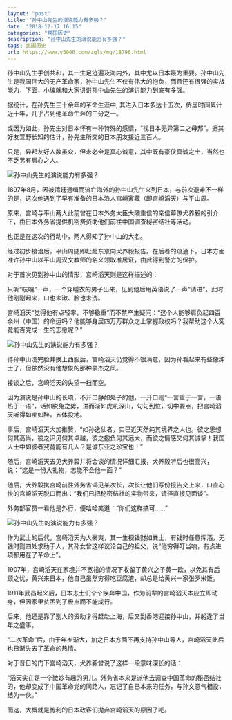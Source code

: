 ```yaml
---
layout: "post"
title: "孙中山先生的演说能力有多强？"
date: "2018-12-17 16:15"
categories: "民国历史"
description: "孙中山先生的演说能力有多强？"
tags: 民国历史
url: https://www.y5000.com/zgls/mg/18796.html
---
```






孙中山先生手创共和，其一生足迹遍及海内外，其中尤以日本最为重要。孙中山先生是我国伟大的无产革命家，孙中山先生不仅有伟大的抱负，而且还有很强的实战能力，下面，小编就和大家讲讲孙中山先生的演讲能力到底有多强。

据统计，在孙先生三十余年的革命生涯中, 其进入日本多达十五次，侨居时间累计近十年，几乎占到他革命生涯的三分之一。

或因为如此，孙先生对日本怀有一种特殊的感情，“视日本无异第二之母邦”。据其好友萱野长知的估计，孙先生所交的日本朋友接近三百人。

只是，异邦友好人数虽众，但未必全是真心诚意，其中既有豪侠真诚之士，当然也不乏另有居心之人。

![孙中山先生的演说能力有多强？](/uploads/allimg/170407/6-1F40F9231BS.JPG)

1897年8月，因被清廷通缉而流亡海外的孙中山先生来到日本，与前次避难不一样的是，这次他遇到了早有准备的日本浪人宫崎寅藏（即宫崎滔天）与平山周。

原来，宫崎与平山两人此前曾在日本外务大臣大隈重信的亲信幕僚犬养毅的引介下，由日本外务省提供机密费资助他们前往中国调查秘密结社等活动。

也正是在这次的行动中，两人得知了孙中山的大名。

经过初步接洽后，平山周随即赶赴东京向犬养毅报告。在后者的疏通下，日本方面准许孙中山以平山周汉文教师的名义领取准居证，由此得到警方的保护。

对于首次见到孙中山的情形，宫崎滔天则是这样描述的：

只听“吱嘎”一声，一个穿睡衣的男子出来，见到他后用英语说了一声“请进”。此时他刚刚起来，口也未漱、脸也未洗。

宫崎滔天“觉得他有点轻率，不够稳重”而不禁产生疑问：“这个人能够肩负起四百余州（中国）的命运吗？他能够身居四万万群众之上掌握政权吗？我帮助这个人究竟能否完成一生的志愿呢？”

![孙中山先生的演说能力有多强？](/uploads/allimg/170407/6-1F40F9240T58.JPG)

待孙中山洗完脸并换上西服后，宫崎滔天仍觉得不很满意，因为孙看起来有些像绅士了，但依然没有他想象的那种豪杰之风。

接谈之后，宫崎滔天的失望一扫而空。

因为演说是孙中山的长项，不开口静如处子的他，一开口则“一言重于一言，一语热于一语”，话如脱兔之势，进而渐如虎吼深山，句句到位，切中要点，把宫崎滔天听得如痴如醉，五体投地。

事后，宫崎滔天大加推赞，“如孙逸仙者，实已近天然纯其境界之人也。彼之思想何其高尚，彼之识见何其卓越，彼之抱负何其远大，而彼之情感又何其诚挚！我国人士中如彼者究竟能有几人？是诚东亚之珍宝也！”

随后，宫崎滔天去见犬养毅并将会谈的情况详细汇报，犬养毅听后也很高兴，说：“这是一份大礼物，怎能不会他一面？”

随后，犬养毅携宫崎前往外务省谒见某次长，次长让他们写份报告交上来，口直心快的宫崎滔天脱口而出：“我们已把秘密结社的实物带来，请径直接见面谈”。

外务部官员一看他是外行，便哈哈笑道：“你们这样搞可……”

![孙中山先生的演说能力有多强？](/uploads/allimg/170407/6-1F40F92444V4.JPG)

作为武士的后代，宫崎滔天为人豪爽，其一生视钱财如粪土，有钱时任意挥洒，无钱时则四处求助于人，其孙女曾这样议论自己的祖父，说“他穷得叮当响，有点进项都用在了革命上”。

1907年，宫崎滔天在家境并不宽裕的情况下收留了黄兴之子黄一欧，以免其有后顾之忧，黄兴来日本，他自己虽然穷得吃豆腐渣，却总是给黄兴一家张罗米饭。

1911年武昌起义后，日本志士们个个疾奔中国，作为前辈的宫崎滔天本应立即动身，但因家里贫困到了极点而不能成行。

后来，他还是靠了别人的资助才得赶赴上海，后又到香港迎接孙中山，并躬逢了当年之盛事。

“二次革命”后，由于年岁渐大，加之日本方面不再支持孙中山等人，宫崎滔天此后也日渐失去了革命的热情。

对于昔日的门下宫崎滔天，犬养毅曾说了这样一段意味深长的话：

“滔天实在是一个微妙有趣的男儿。外务省本来是派他去调查中国革命的秘密结社的，他却变成了中国革命党的同路人，忘记了自已本来的任务，与孙文意气相投，结为一伙。”

而这，大概就是势利的日本政客们抛弃宫崎滔天的原因了吧。
